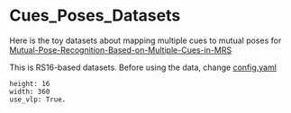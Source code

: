 # Cues_Poses_Datasets
Here is the toy datasets about mapping multiple cues to mutual poses for [Mutual-Pose-Recognition-Based-on-Multiple-Cues-in-MRS](https://github.com/BIT-MJY/Mutual-Pose-Recognition-Based-on-Multiple-Cues-in-MRS)

This is RS16-based datasets. Before using the data, change [config.yaml](https://github.com/BIT-MJY/Mutual-Pose-Recognition-Based-on-Multiple-Cues-in-MRS/blob/main/pose_learning/config.yaml) 

```
height: 16
width: 360
use_vlp: True.
```
